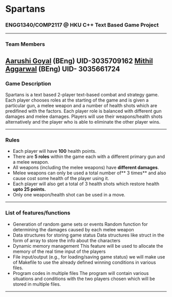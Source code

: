 # Spartans 
### ENGG1340/COMP2117 @ HKU C++ Text Based Game Project
------------
### Team Members ###
[Aarushi Goyal](https://github.com/aarushi26-sys "Aarushi Goyal") (BEng)
UID-3035709162
[Mithil Aggarwal](http://github.com/dotus "Mithil Aggarwal")  (BEng) 
UID- 3035661724
------------
### Game Description ###
Spartans is a text based 2-player text-based combat and strategy game. Each player chooses roles at the starting of the game and is given a particular gun, a melee weapon and a number of health shots which are predifined with the factors. Each player role is balanced with different gun damages and melee damages. Players will use their weapons/health shots alternatively and the player who is able to eliminate the other player wins.

------------

### Rules ###

- Each player will have **100** health points.
- There are **5 roles** within the game each with a different primary gun and a melee weapon.
-  All weapons (including the melee weapons) have **different damages**.
- Melee weapons can only be used a total number of** 3 times** and also cause cost some health of the player using it.
-  Each player will also get a total of 3 health shots which restore health **upto 25 points.** 
-  Only one weapon/health shot can be used in a move. 


------------

### List of  features/functions
- Generation of random game sets or events 
  Random function for determining the damages caused by each melee weapon
- Data structures for storing game status
  Data structures like struct in the form of array to store the info about the characters 
- Dynamic memory management
  This feature will be used to allocate the memory of the real time input of the players 
- File input/output (e.g., for loading/saving game status)
  we will make use of Makefile to use the already defined winning conditions in various       files.
- Program codes in multiple files
  The program will contain various situations and conditions with the two players chosen which will be stored in multiple files.

------------

